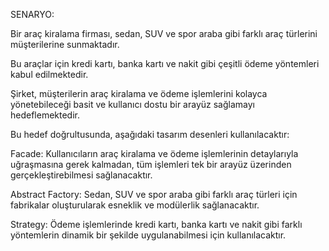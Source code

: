 SENARYO:


Bir araç kiralama firması, sedan, SUV ve spor araba gibi farklı araç türlerini müşterilerine sunmaktadır. 

Bu araçlar için kredi kartı, banka kartı ve nakit gibi çeşitli ödeme yöntemleri kabul edilmektedir. 

Şirket, müşterilerin araç kiralama ve ödeme işlemlerini kolayca yönetebileceği basit ve kullanıcı dostu bir arayüz sağlamayı hedeflemektedir.

Bu hedef doğrultusunda, aşağıdaki tasarım desenleri kullanılacaktır:

Facade: Kullanıcıların araç kiralama ve ödeme işlemlerinin detaylarıyla uğraşmasına gerek kalmadan, tüm işlemleri tek bir arayüz üzerinden gerçekleştirebilmesi sağlanacaktır.


Abstract Factory: Sedan, SUV ve spor araba gibi farklı araç türleri için fabrikalar oluşturularak esneklik ve modülerlik sağlanacaktır.


Strategy: Ödeme işlemlerinde kredi kartı, banka kartı ve nakit gibi farklı yöntemlerin dinamik bir şekilde uygulanabilmesi için kullanılacaktır.
